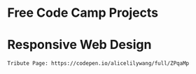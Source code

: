 # Free Code Camp Projects

# Responsive Web Design
    Tribute Page: https://codepen.io/alicelilywang/full/ZPqaMp
